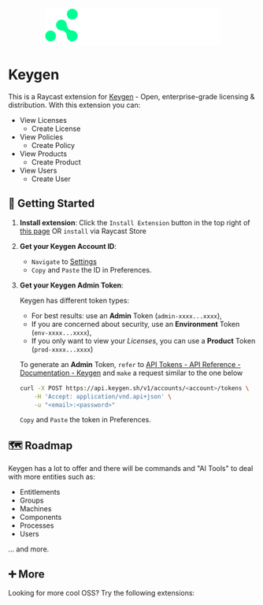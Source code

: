 <p align="center">
    <img src="./assets/logo.png" />
</p>

# Keygen

This is a Raycast extension for [Keygen](https://keygen.sh/) - Open, enterprise-grade licensing & distribution. With this extension you can:

- View Licenses
    - Create License
- View Policies
    - Create Policy
- View Products
    - Create Product
- View Users
    - Create User

## 🚀 Getting Started

1. **Install extension**: Click the `Install Extension` button in the top right of [this page](https://www.raycast.com/xmok/keygen) OR `install` via Raycast Store

2. **Get your Keygen Account ID**:

    - `Navigate` to [Settings](https://app.keygen.sh/settings)
    - `Copy` and `Paste` the ID in Preferences.

3. **Get your Keygen Admin Token**:

    Keygen has different token types:
        
    - For best results: use an **Admin** Token (`admin-xxxx...xxxx`),
    - If you are concerned about security, use an **Environment** Token (`env-xxxx...xxxx`),
    - If you only want to view your _Licenses_, you can use a **Product** Token (`prod-xxxx...xxxx`)

    To generate an **Admin** Token, `refer` to [API Tokens - API Reference - Documentation - Keygen](https://keygen.sh/docs/api/tokens/#tokens-generate) and `make` a request similar to the one below

    ```bash
    curl -X POST https://api.keygen.sh/v1/accounts/<account>/tokens \
        -H 'Accept: application/vnd.api+json' \
        -u "<email>:<password>"
    ```

    `Copy` and `Paste` the token in Preferences.

## 🗺️ Roadmap

Keygen has a lot to offer and there will be commands and "AI Tools" to deal with more entities such as:

- Entitlements
- Groups
- Machines
- Components
- Processes
- Users

... and more.

## ➕ More

Looking for more cool OSS? Try the following extensions:

<a title="Install appwrite Raycast Extension" href="https://www.raycast.com/xmok/appwrite"><img src="https://www.raycast.com/xmok/appwrite/install_button@2x.png?v=1.1" height="64" alt="" style="height: 64px;"></a>
<a title="Install coolify Raycast Extension" href="https://www.raycast.com/xmok/coolify"><img src="https://www.raycast.com/xmok/coolify/install_button@2x.png?v=1.1" height="64" alt="" style="height: 64px;"></a>
<a title="Install neon Raycast Extension" href="https://www.raycast.com/xmok/neon"><img src="https://www.raycast.com/xmok/neon/install_button@2x.png?v=1.1" height="64" alt="" style="height: 64px;"></a>
<a title="Install resend Raycast Extension" href="https://www.raycast.com/xmok/resend"><img src="https://www.raycast.com/xmok/resend/install_button@2x.png?v=1.1" height="64" alt="" style="height: 64px;"></a>
<a title="Install unkey Raycast Extension" href="https://www.raycast.com/xmok/unkey"><img src="https://www.raycast.com/xmok/unkey/install_button@2x.png?v=1.1" height="64" alt="" style="height: 64px;"></a>